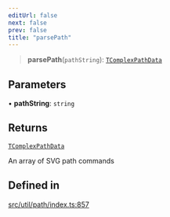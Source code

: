 ```yaml
---
editUrl: false
next: false
prev: false
title: "parsePath"
---
```


> **parsePath**(`pathString`): [`TComplexPathData`](/api/namespaces/util/type-aliases/tcomplexpathdata/)

## Parameters

• **pathString**: `string`

## Returns

[`TComplexPathData`](/api/namespaces/util/type-aliases/tcomplexpathdata/)

An array of SVG path commands

## Defined in

[src/util/path/index.ts:857](https://github.com/fabricjs/fabric.js/blob/8748628df7e9de00ba77413bfc3ad9e9fe9d4f30/src/util/path/index.ts#L857)

